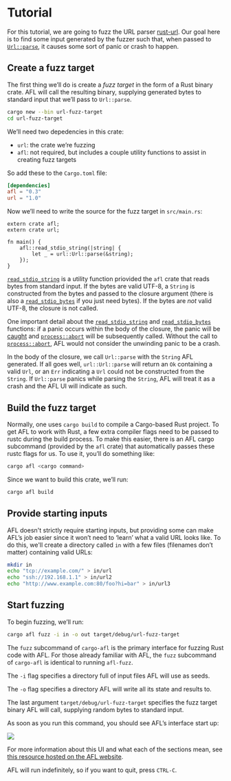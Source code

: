 # Tutorial

For this tutorial, we are going to fuzz the URL parser [rust-url][]. Our goal here is to find some input generated by the fuzzer such that, when passed to [`Url::parse`], it causes some sort of panic or crash to happen.

## Create a fuzz target

The first thing we’ll do is create a *fuzz target* in the form of a Rust binary crate. AFL will call the resulting binary, supplying generated bytes to standard input that we’ll pass to `Url::parse`.

```sh
cargo new --bin url-fuzz-target
cd url-fuzz-target
```

We’ll need two depedencies in this crate:

* `url`: the crate we’re fuzzing
* `afl`: not required, but includes a couple utility functions to assist in creating fuzz targets

So add these to the `Cargo.toml` file:

```toml
[dependencies]
afl = "0.3"
url = "1.0"
```

Now we’ll need to write the source for the fuzz target in `src/main.rs`:

```rust,ignore
extern crate afl;
extern crate url;

fn main() {
    afl::read_stdio_string(|string| {
        let _ = url::Url::parse(&string);
    });
}
```

[`read_stdio_string`] is a utility function priovided the `afl` crate that reads bytes from standard input. If the bytes are valid UTF-8, a `String` is constructed from the bytes and passed to the closure argument (there is also a [`read_stdio_bytes`] if you just need bytes). If the bytes are _not_ valid UTF-8, the closure is not called.

One important detail about the [`read_stdio_string`] and [`read_stdio_bytes`] functions: if a panic occurs within the body of the closure, the panic will be [caught][`panic::catch_unwind`] and [`process::abort`] will be subsequently called. Without the call to [`process::abort`], AFL would not consider the unwinding panic to be a crash.

In the body of the closure, we call `Url::parse` with the `String` AFL generated. If all goes well, `url::Url::parse` will return an `Ok` containing a valid `Url`, or an `Err` indicating a `Url` could not be constructed from the `String`. If `Url::parse` panics while parsing the `String`, AFL will treat it as a crash and the AFL UI will indicate as such.

[`process::abort`]: https://doc.rust-lang.org/std/process/fn.abort.html
[`panic::catch_unwind`]: https://doc.rust-lang.org/std/panic/fn.catch_unwind.html
[`read_stdio_string`]: https://docs.rs/afl/*/afl/fn.read_stdio_string.html
[`read_stdio_bytes`]: https://docs.rs/afl/*/afl/fn.read_stdio_bytes.html

## Build the fuzz target

Normally, one uses `cargo build` to compile a Cargo-based Rust project. To get AFL to work with Rust, a few extra compiler flags need to be passed to rustc during the build process. To make this easier, there is an AFL cargo subcommand (provided by the `afl` crate) that automatically passes these rustc flags for us. To use it, you’ll do something like:

```sh
cargo afl <cargo command>
```

Since we want to build this crate, we’ll run:

```sh
cargo afl build
```

## Provide starting inputs

AFL doesn't strictly require starting inputs, but providing some can make AFL’s job easier since it won’t need to ‘learn’ what a valid URL looks like. To do this, we'll create a directory called `in` with a few files (filenames don’t matter) containing valid URLs:

```sh
mkdir in
echo "tcp://example.com/" > in/url
echo "ssh://192.168.1.1" > in/url2
echo "http://www.example.com:80/foo?hi=bar" > in/url3
```

## Start fuzzing

To begin fuzzing, we’ll run:

```sh
cargo afl fuzz -i in -o out target/debug/url-fuzz-target
```

The `fuzz` subcommand of `cargo-afl` is the primary interface for fuzzing Rust code with AFL. For those already familiar with AFL, the `fuzz` subcommand of `cargo-afl` is identical to running `afl-fuzz`.

The `-i` flag specifies a directory full of input files AFL will use as seeds.

The `-o` flag specifies a directory AFL will write all its state and results to.

The last argument `target/debug/url-fuzz-target` specifies the fuzz target binary AFL will call, supplying random bytes to standard input.

As soon as you run this command, you should see AFL’s interface start up:

![](https://raw.githubusercontent.com/rust-fuzz/afl.rs/master/etc/screencap.gif)

For more information about this UI and what each of the sections mean, see [this resource hosted on the AFL website](http://lcamtuf.coredump.cx/afl/status_screen.txt).

AFL will run indefinitely, so if you want to quit, press `CTRL-C`.

[`Url::parse`]: https://docs.rs/url/*/url/struct.Url.html#method.parse
[rust-url]: https://github.com/servo/rust-url
